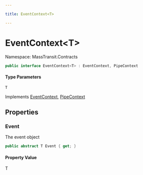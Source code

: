 ```yaml
---

title: EventContext<T>

---
```


# EventContext\<T\>

Namespace: MassTransit.Contracts

```csharp
public interface EventContext<T> : EventContext, PipeContext
```

#### Type Parameters

`T`<br/>

Implements [EventContext](../masstransit-contracts/eventcontext), [PipeContext](../masstransit/pipecontext)

## Properties

### **Event**

The event object

```csharp
public abstract T Event { get; }
```

#### Property Value

T<br/>

